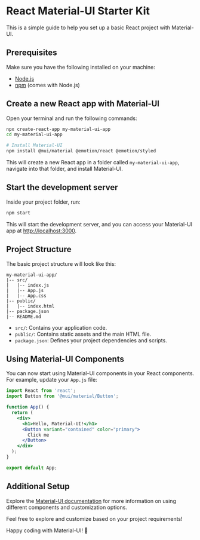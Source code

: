 # React Material-UI Starter Kit

This is a simple guide to help you set up a basic React project with Material-UI.

## Prerequisites

Make sure you have the following installed on your machine:

- [Node.js](https://nodejs.org/)
- [npm](https://www.npmjs.com/) (comes with Node.js)

## Create a new React app with Material-UI

Open your terminal and run the following commands:

```bash
npx create-react-app my-material-ui-app
cd my-material-ui-app

# Install Material-UI
npm install @mui/material @emotion/react @emotion/styled
```

This will create a new React app in a folder called `my-material-ui-app`, navigate into that folder, and install Material-UI.

## Start the development server

Inside your project folder, run:

```bash
npm start
```

This will start the development server, and you can access your Material-UI app at [http://localhost:3000](http://localhost:3000).

## Project Structure

The basic project structure will look like this:

```
my-material-ui-app/
|-- src/
|   |-- index.js
|   |-- App.js
|   |-- App.css
|-- public/
|   |-- index.html
|-- package.json
|-- README.md
```

- `src/`: Contains your application code.
- `public/`: Contains static assets and the main HTML file.
- `package.json`: Defines your project dependencies and scripts.

## Using Material-UI Components

You can now start using Material-UI components in your React components. For example, update your `App.js` file:

```jsx
import React from 'react';
import Button from '@mui/material/Button';

function App() {
  return (
    <div>
      <h1>Hello, Material-UI!</h1>
      <Button variant="contained" color="primary">
        Click me
      </Button>
    </div>
  );
}

export default App;
```

## Additional Setup

Explore the [Material-UI documentation](https://mui.com/) for more information on using different components and customization options.

Feel free to explore and customize based on your project requirements!

Happy coding with Material-UI! 🎨
